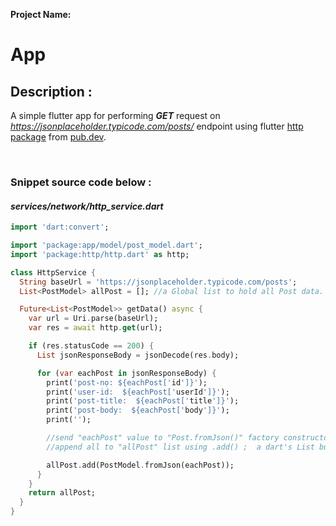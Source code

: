 **Project Name:**  <h1>**App**


## **Description** :
A simple flutter app for performing **_GET_** request on _https://jsonplaceholder.typicode.com/posts/_ endpoint using flutter [http package](https://pub.dev/packages/http 'click to see lastest version') from [pub.dev](http://pub.dev 'click to open the site').

<br>


### **Snippet source code below :** ### 

#### _services/network/http_service.dart_ ####

```dart
import 'dart:convert';

import 'package:app/model/post_model.dart';
import 'package:http/http.dart' as http;

class HttpService {
  String baseUrl = 'https://jsonplaceholder.typicode.com/posts';
  List<PostModel> allPost = []; //a Global list to hold all Post data.

  Future<List<PostModel>> getData() async {
    var url = Uri.parse(baseUrl);
    var res = await http.get(url);

    if (res.statusCode == 200) {
      List jsonResponseBody = jsonDecode(res.body);

      for (var eachPost in jsonResponseBody) {
        print('post-nọ: ${eachPost['id']}');
        print('user-id:  ${eachPost['userId']}');
        print('post-title:  ${eachPost['title']}');
        print('post-body:  ${eachPost['body']}');
        print('');

        //send "eachPost" value to "Post.fromJson()" factory constructor then,
        //append all to "allPost" list using .add() ;  a dart's List built-in method.

        allPost.add(PostModel.fromJson(eachPost));
      }
    }
    return allPost;
  }
}

```


